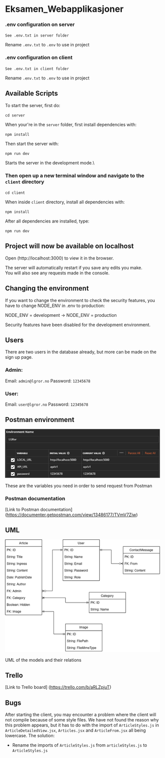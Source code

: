 # Eksamen_Webapplikasjoner

### .env configuration on server

`See .env.txt in server folder`

Rename `.env.txt` to `.env` to use in project

### .env configuration on client

`See .env.txt in client folder`

Rename `.env.txt` to `.env` to use in project

## Available Scripts

To start the server, first do:

`cd server`

When your're in the `server` folder, first install dependencies with:

`npm install`

Then start the server with:

`npm run dev`

Starts the server in the development mode.\

### Then open up a new terminal window and navigate to the `client` directory

`cd client`

When inside `client` directory, install all dependencies with:

`npm install`

After all dependencies are installed, type:

`npm run dev`

## Project will now be available on localhost

Open (http://localhost:3000) to view it in the browser.

The server will automatically restart if you save any edits you make. \
You will also see any requests made in the console.

## Changing the environment

If you want to change the environment to check the security features, you have to change NODE_ENV in .env to production:

NODE_ENV = development -> NODE_ENV = production

Security features have been disabled for the development environment.

## Users

There are two users in the database already, but more can be made on the sign up page.

### Admin:

Email: `admin@lgror.no`
Password: `12345678`

### User:

Email: `user@lgror.no`
Password: `12345678`

## Postman environment

![](environmentPostman.png)

These are the variables you need in order to send request from Postman

### Postman documentation

[Link to Postman documentation] (https://documenter.getpostman.com/view/13486177/TVmV7Ziw)

## UML

![](dbUML.png)

UML of the models and their relations

## Trello

[Link to Trello board] (https://trello.com/b/aRLZpjuT)

## Bugs 

After starting the client, you may encounter a problem where the client will not compile because of some style files.
We have not found the reason why this problem appears, but it has to do with the import of `ArticleStyles.js` in `ArticleDetailedView.jsx`, `Articles.jsx` and `ArticleFrom.jsx` all being lowercase. 
The solution:
- Rename the imports of `ArticleStyles.js` from `articleStyles.js` to `ArticleStyles.js`

